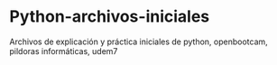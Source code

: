 # Python-archivos-iniciales
Archivos de explicación y práctica iniciales de python, openbootcam, pildoras informáticas, udem7
